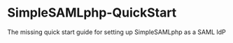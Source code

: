 # SimpleSAMLphp-QuickStart
The missing quick start guide for setting up SimpleSAMLphp as a SAML IdP
